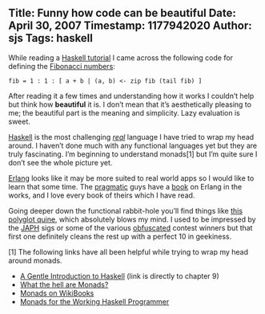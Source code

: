Title: Funny how code can be beautiful
Date: April 30, 2007
Timestamp: 1177942020
Author: sjs
Tags: haskell
----

While reading a <a href="http://www.haskell.org/tutorial/index.html">Haskell tutorial</a> I came across the following code for defining the <a href="http://en.wikipedia.org/wiki/Fibonacci_number">Fibonacci numbers</a>:

    fib = 1 : 1 : [ a + b | (a, b) <- zip fib (tail fib) ]

After reading it a few times and understanding how it works I couldn’t help but think how <strong>beautiful</strong> it is. I don’t mean that it’s aesthetically pleasing to me; the beautiful part is the meaning and simplicity. Lazy evaluation is sweet.

<a href="http://www.haskell.org/">Haskell</a> is the most challenging <a href="http://en.wikipedia.org/wiki/Category:Esoteric_programming_languages"><em>real</em></a> language I have tried to wrap my head around. I haven’t done much with any functional languages yet but they are truly fascinating. I’m beginning to understand monads[1] but I’m quite sure I don’t see the whole picture yet.

<a href="http://www.erlang.org/">Erlang</a> looks like it may be more suited to real world apps so I would like to learn that some time. The <a href="http://pragprog.com/">pragmatic</a> guys have a <a href="http://www.pragmaticprogrammer.com/titles/jaerlang/">book</a> on Erlang in the works, and I love every book of theirs which I have read.

Going deeper down the functional rabbit-hole you’ll find things like <a href="http://swik.net/Haskell/del.icio.us+tag%2Fhaskell/A+polyglot+quine+in+Haskell,+OCaml+and+Scheme/41zs">this polyglot quine</a>, which absolutely blows my mind. I used to be impressed by the <a href="http://en.wikipedia.org/wiki/Just_another_Perl_hacker">JAPH</a> sigs or some of the various <a href="http://en.wikipedia.org/wiki/Obfuscated_code">obfuscated</a> contest winners but that first one definitely cleans the rest up with a perfect 10 in geekiness.

[1] The following links have all been helpful while trying to wrap my head around monads.

 * <a href="http://www.haskell.org/tutorial/monads.html">A Gentle Introduction to Haskell</a> (link is directly to chapter 9)
 * <a href="http://web.cecs.pdx.edu/~antoy/Courses/TPFLP/lectures/MONADS/Noel/research/monads.html">What the hell are Monads?</a>
 * <a href="http://en.wikibooks.org/wiki/Programming:Haskell_monads">Monads on WikiBooks</a>
 * <a href="http://www.engr.mun.ca/~theo/Misc/haskell_and_monads.htm">Monads for the Working Haskell Programmer</a>
